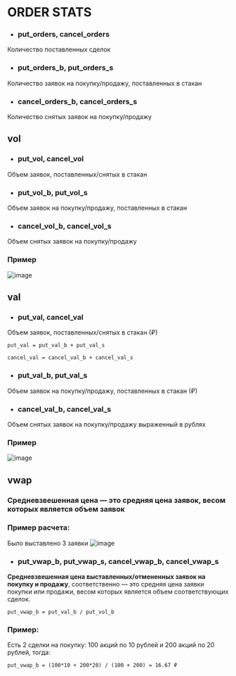 # ORDER STATS

* ### put_orders, cancel_orders
Количество поставленных сделок

* ### put_orders_b, put_orders_s
Количество заявок на покупку/продажу, поставленных в стакан

* ### cancel_orders_b, cancel_orders_s
Количество снятых заявок на покупку/продажу

## vol

* ### put_vol, cancel_vol
Объем заявок, поставленных/снятых в стакан

* ### put_vol_b, put_vol_s
Объем заявок на покупку/продажу, поставленных в стакан

* ### cancel_vol_b, cancel_vol_s
Объем снятых заявок на покупку/продажу

### Пример
![image](https://github.com/kde2podfreebsd/MOEX-ALGOPACK-DOCS/assets/39852259/276a0edf-f87f-4d71-bf7e-67dfb4e28d09)

## val
* ### put_val, cancel_val
Объем заявок, поставленных/снятых в стакан (₽)
```
put_val = put_val_b + put_val_s
```
```
cancel_val = cancel_val_b + cancel_val_s
```

* ### put_val_b, put_val_s
Объем заявок на покупку/продажу, поставленных в стакан (₽)

* ### cancel_val_b, cancel_val_s
Объем снятых заявок на покупку/продажу выраженный в рублях

### Пример
![image](https://github.com/kde2podfreebsd/MOEX-ALGOPACK-DOCS/assets/39852259/1d8f607b-dc2a-4ce4-9335-9a9db8ecdfcb)

## vwap
### Средневзвешенная цена — это средняя цена заявок, весом которых является объем заявок

### Пример расчета: 
Было выставлено 3 заявки
![image](https://github.com/kde2podfreebsd/MOEX-ALGOPACK-DOCS/assets/39852259/4158e585-ced7-4659-b39e-9ba3e1c5cd72)

* ### put_vwap_b, put_vwap_s, cancel_vwap_b, cancel_vwap_s
**Средневзвешенная цена выставленных/отмененных заявок на покупку и продажу**, соответственно — это средняя цена заявки покупки или продажи, весом которых является объем соответствующих сделок.
```
put_vwap_b = put_val_b / put_vol_b
```

### Пример:

Есть 2 сделки на покупку: 100 акций по 10 рублей и 200 акций по 20 рублей, тогда:
```
put_vwap_b = (100*10 + 200*20) / (100 + 200) = 16.67 ₽
```
